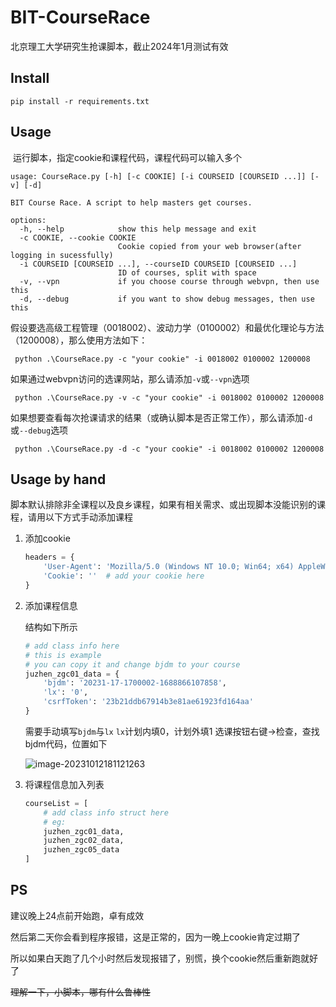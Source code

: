 # BIT-CourseRace

北京理工大学研究生抢课脚本，截止2024年1月测试有效

## Install

```shell
pip install -r requirements.txt
```

## Usage

​	运行脚本，指定cookie和课程代码，课程代码可以输入多个

```
usage: CourseRace.py [-h] [-c COOKIE] [-i COURSEID [COURSEID ...]] [-v] [-d]

BIT Course Race. A script to help masters get courses.

options:
  -h, --help            show this help message and exit
  -c COOKIE, --cookie COOKIE
                        Cookie copied from your web browser(after logging in sucessfully)
  -i COURSEID [COURSEID ...], --courseID COURSEID [COURSEID ...]
                        ID of courses, split with space
  -v, --vpn             if you choose course through webvpn, then use this
  -d, --debug           if you want to show debug messages, then use this
```

​	假设要选高级工程管理（0018002）、波动力学（0100002）和最优化理论与方法（1200008），那么使用方法如下：

```shell
 python .\CourseRace.py -c "your cookie" -i 0018002 0100002 1200008
```

​	如果通过webvpn访问的选课网站，那么请添加`-v`或`--vpn`选项

```shell
 python .\CourseRace.py -v -c "your cookie" -i 0018002 0100002 1200008
```

​	如果想要查看每次抢课请求的结果（或确认脚本是否正常工作），那么请添加`-d`或`--debug`选项

```shell
 python .\CourseRace.py -d -c "your cookie" -i 0018002 0100002 1200008
```

## Usage by hand

​	脚本默认排除非全课程以及良乡课程，如果有相关需求、或出现脚本没能识别的课程，请用以下方式手动添加课程

1. 添加cookie

   ```python
   headers = {
       'User-Agent': 'Mozilla/5.0 (Windows NT 10.0; Win64; x64) AppleWebKit/537.36 (KHTML, like Gecko) Chrome/115.0.0.0 Safari/537.36',
       'Cookie': ''  # add your cookie here
   }
   ```

2. 添加课程信息

   结构如下所示

   ```python
   # add class info here
   # this is example
   # you can copy it and change bjdm to your course
   juzhen_zgc01_data = {
       'bjdm': '20231-17-1700002-1688866107858',
       'lx': '0',
       'csrfToken': '23b21ddb67914b3e81ae61923fd164aa'
   }
   ```

   需要手动填写`bjdm`与`lx`
   `lx`计划内填0，计划外填1
   选课按钮右键->检查，查找bjdm代码，位置如下

   ![image-20231012181121263](https://picgo-111.oss-cn-beijing.aliyuncs.com/img/image-20231012181121263.png)

4. 将课程信息加入列表

   ```python
   courseList = [
       # add class info struct here
       # eg:
       juzhen_zgc01_data,
       juzhen_zgc02_data,
       juzhen_zgc05_data
   ]
   ```


## PS

建议晚上24点前开始跑，卓有成效

然后第二天你会看到程序报错，这是正常的，因为一晚上cookie肯定过期了

所以如果白天跑了几个小时然后发现报错了，别慌，换个cookie然后重新跑就好了

~~理解一下，小脚本，哪有什么鲁棒性~~

